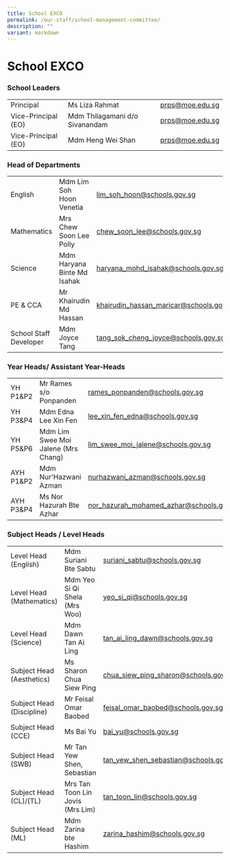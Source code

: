 ```yaml
---
title: School EXCO
permalink: /our-staff/school-management-committee/
description: ""
variant: markdown
---
```

<h1><b>School EXCO</b></h1>


<h3>School Leaders</h3>

|  |  |  |
| -------- | -------- | -------- |
| Principal   | Ms Liza Rahmat    | [prps@moe.edu.sg](mailto:prps@moe.edu.sg)|
|Vice-Principal (EO)|Mdm Thilagamani d/o Sivanandam|[prps@moe.edu.sg](mailto:prps@moe.edu.sg)|
|Vice-Principal (EO)|Mdm Heng Wei Shan|[prps@moe.edu.sg](mailto:prps@moe.edu.sg)|


<h3>Head of Departments</h3>

|  |  |  |
| -------- | -------- | -------- |
| English     | Mdm Lim Soh Hoon Venetia  | [lim_soh_hoon@schools.gov.sg ](mailto:lim_soh_hoon@schools.gov.sg )  |
|Mathematics|Mrs Chew Soon Lee Polly|[chew_soon_lee@schools.gov.sg](mailto:chew_soon_lee@schools.gov.sg)|
|Science|Mdm Haryana Binte Md Isahak|[haryana_mohd_isahak@schools.gov.sg](mailto:haryana_mohd_isahak@schools.gov.sg)|
|PE &amp; CCA|Mr Khairudin Md Hassan|[khairudin_hassan_maricar@schools.gov.sg](mailto:khairudin_hassan_maricar@schools.gov.sg)|
|School Staff Developer|Mdm Joyce Tang|[tang_sok_cheng_joyce@schools.gov.sg](mailto:tang_sok_cheng_joyce@schools.gov.sg)|

<h3>Year Heads/ Assistant Year-Heads</h3>

|  |  | |
| -------- | -------- | -------- |
| YH P1&amp;P2   | Mr Rames s/o Ponpanden    | [rames_ponpanden@schools.gov.sg](mailto:rames_ponpaden@schools.gov.sg)    |
| YH P3&amp;P4   | Mdm Edna Lee Xin Fen    | [lee_xin_fen_edna@schools.gov.sg](mailto:lee_xin_find_edna@schools.gov.sg)    |
|YH P5&amp;P6 |Mdm Lim Swee Moi Jalene (Mrs Chang)|[lim_swee_moi_jalene@schools.gov.sg](mailto:lim_swee_moi_jalene@schools.gov.sg)|
|AYH P1&amp;P2|Mdm Nur'Hazwani Azman|[nurhazwani_azman@schools.gov.sg](mailto:nurhazwani_azman@schools.gov.sg)|
|AYH P3&amp;P4|Ms Nor Hazurah Bte Azhar|[nor_hazurah_mohamed_azhar@schools.gov.sg](mailto:nor_hazurah_mohamed_azhar@schools.gov.sg)|

<h3>Subject Heads / Level Heads</h3>

| |  |  |
| -------- | -------- | -------- |
| Level Head (English)   | Mdm Suriani Bte Sabtu    | [suriani_sabtu@schools.gov.sg](mailto:suriani_sabtu@schools.gov.sg )   |
|Level Head (Mathematics)|Mdm Yeo Si Qi Shela (Mrs Woo)|[yeo_si_qi@schools.gov.sg](mailto:yeo_si_qi@schools.gov.sg )|
|Level Head (Science)|Mdm Dawn Tan Ai Ling|[tan_ai_ling_dawn@schools.gov.sg](mailto:tan_ai_ling_dawn@schools.gov.sg)|
|Subject Head (Aesthetics)|Ms Sharon Chua Siew Ping|[chua_siew_ping_sharon@schools.gov.sg](mailto:chua_siew_ping_sharon@schools.gov.sg)|
|Subject Head (Discipline)|Mr Feisal Omar Baobed| [feisal_omar_baobed@schools.gov.sg](mailto:feisal_omar_baobed@schools.gov.sg)|
|Subject Head (CCE)|Ms Bai Yu| [bai_yu@schools.gov.sg](mailto:bai_yu@schools.gov.sg)|
|Subject Head (SWB)|Mr Tan Yew Shen, Sebastian|[tan_yew_shen_sebastian@schools.gov.sg](mailto:tan_yew_shen_sebastian@schools.gov.sg)|
|Subject Head (CL)/(TL)|Mrs Tan Toon Lin Jovis (Mrs Lim)|[tan_toon_lin@schools.gov.sg](mailto:tan_toon_lin@schools.gov.sg)|
|Subject Head (ML)|Mdm Zarina bte Hashim|[zarina_hashim@schools.gov.sg](mailto:zarina_hashim@schools.gov.sg)|